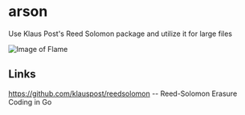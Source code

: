 # arson
Use Klaus Post's Reed Solomon package and utilize it for large files

![Image of Flame](https://static.wikia.nocookie.net/pam-rpg-system/images/3/30/Fire.png)

## Links
https://github.com/klauspost/reedsolomon -- Reed-Solomon Erasure Coding in Go

